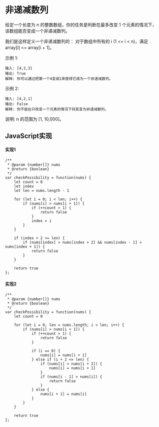 # 非递减数列

给定一个长度为 n 的整数数组，你的任务是判断在最多改变 1 个元素的情况下，该数组能否变成一个非递减数列。

我们是这样定义一个非递减数列的： 对于数组中所有的 i (1 <= i < n)，满足 array[i] <= array[i + 1]。

示例 1:
```
输入: [4,2,3]
输出: True
解释: 你可以通过把第一个4变成1来使得它成为一个非递减数列。
```
示例 2:
```
输入: [4,2,1]
输出: False
解释: 你不能在只改变一个元素的情况下将其变为非递减数列。
```
说明:  n 的范围为 [1, 10,000]。

## JavaScript实现
#### 实现1
```
/**
 * @param {number[]} nums
 * @return {boolean}
 */
var checkPossibility = function(nums) {
    let count = 0
    let index
    let len = nums.length - 1
        
    for (let i = 0; i < len; i++) {
        if (nums[i] > nums[i + 1]) {
            if (++count > 1) {
                return false
            }
            index = i
        }
    }
    
    if (index + 2 <= len) {
        if (nums[index] > nums[index + 2] && nums[index - 1] > nums[index + 1]) {
            return false
        }
    }
    
    return true
};
```
#### 实现2
```
/**
 * @param {number[]} nums
 * @return {boolean}
 */
var checkPossibility = function(nums) {
    let count = 0
    
    for (let i = 0, len = nums.length; i < len; i++) {
        if (nums[i] > nums[i + 1]) {
            if (++count > 1) {
                return false
            }
            
            if (i == 0) {
                nums[i] = nums[i + 1]
            } else if (i + 2 <= len) {
                if (nums[i] > nums[i + 2]) {
                    nums[i] = nums[i + 1]
                }
                if (nums[i - 1] > nums[i]) {
                    return false
                }
            } else {
                nums[i + 1] = nums[i]
            }
        }
    }
    
    return true
};
```
